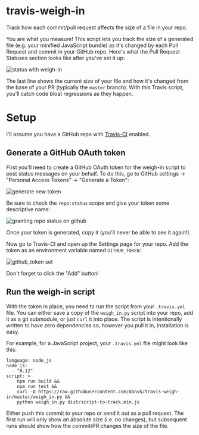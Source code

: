 # travis-weigh-in
Track how each commit/pull request affects the size of a file in your repo.

You are what you measure! This script lets you track the size of a generated file (e.g. your minified JavaScript bundle) as it's changed by each Pull Request and commit in your GitHub repo. Here's what the Pull Request Statuses section looks like after you've set it up:

![status with weigh-in](https://cloud.githubusercontent.com/assets/98301/10703019/161a9d40-799b-11e5-9798-8ebbab465d02.png)

The last line shows the current size of your file and how it's changed from the base of your PR (typically the `master` branch). With this Travis script, you'll catch code bloat regressions as they happen.

# Setup

I'll assume you have a GitHub repo with [Travis-CI][] enabled.

## Generate a GitHub OAuth token

First you'll need to create a GitHub OAuth token for the weigh-in script to post status messages on your behalf. To do this, go to GitHub settings → "Personal Access Tokens" → "Generate a Token":

![generate new token](https://cloud.githubusercontent.com/assets/98301/10703144/173d430c-799c-11e5-8ac2-915482cacd17.png)

Be sure to check the `repo:status` scope and give your token some descriptive name:

![granting repo status on github](https://cloud.githubusercontent.com/assets/98301/10703161/369dfa2a-799c-11e5-9d94-6451fb8097ef.png)

Once your token is generated, copy it (you'll never be able to see it again!).

Now go to Travis-CI and open up the Settings page for your repo. Add the token as an environment variable named `GITHUB_TOKEN`:

![github_token set](https://cloud.githubusercontent.com/assets/98301/10703222/822cbe86-799c-11e5-8419-794a68339543.png)

Don't forget to click the "Add" button!

## Run the weigh-in script

With the token in place, you need to run the script from your `.travis.yml` file. You can either save a copy of the `weigh_in.py` script into your repo, add it as a git submodule, or just `curl` it into place. The script is intentionally written to have zero dependencies so, however you pull it in, installation is easy.

For example, for a JavaScript project, your `.travis.yml` file might look like this:

```
language: node_js
node_js:
  - "0.12"
script: >
    npm run build &&
    npm run test &&
    curl -O https://raw.githubusercontent.com/danvk/travis-weigh-in/master/weigh_in.py &&
    python weigh_in.py dist/script-to-track.min.js
```

Either push this commit to your repo or send it out as a pull request. The first run will only show an absolute size (i.e. no changes), but subsequent runs should show how the commit/PR changes the size of the file.

[Travis-CI]: https://travis-ci.org/

